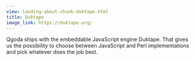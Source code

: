 ```yaml
---
view: landing-about-chunk-duktape.html
title: Duktape
image_link: https://duktape.org/
---
```

Qgoda ships with the embeddable JavaScript engine Duktape.  That gives us the
possibility to choose between JavaScript and Perl implementations and pick
whatever does the job best.
